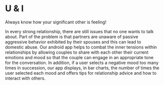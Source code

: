 # U & I

Always know how your significant other is feeling!

In every strong relationship, there are still issues that no one wants to talk about. Part of the problem is that partners are unaware of passive aggressive behavior exhibited by their spouses and this can lead to domestic abuse. Our android app helps to combat the inner tensions within relationships by allowing couples to share with each other their current emotions and mood so that the couple can engage in an appropriate tone for the conversation. In addition, if a user selects a negative mood too many times in succession, our app displays, in bar charts, the number of times the user selected each mood and offers tips for relationship advice and how to interact with others.
